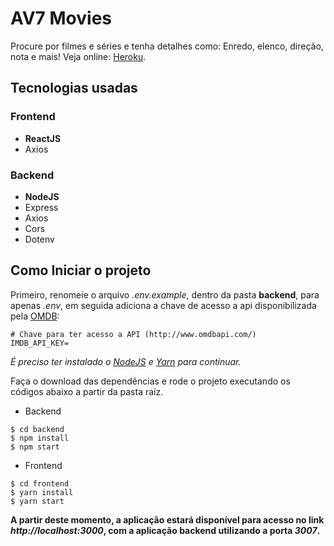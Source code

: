 # AV7 Movies
Procure por filmes e séries e tenha detalhes como: Enredo, elenco, direção, nota e mais!
Veja online: [Heroku](https://av7-movies-front.herokuapp.com/).

## Tecnologias usadas

### Frontend
- **ReactJS**
- Axios

### Backend
- **NodeJS**
- Express
- Axios
- Cors
- Dotenv

## Como Iniciar o projeto
Primeiro, renomeie o arquivo *.env.example*, dentro da pasta **backend**, para apenas *.env*, em seguida adiciona a chave de acesso a api disponibilizada pela [OMDB](http://www.omdbapi.com/apikey.aspx):
```
# Chave para ter acesso a API (http://www.omdbapi.com/)
IMDB_API_KEY=
``` 

*É preciso ter instalado o [NodeJS](https://nodejs.org/en/download/) e [Yarn](https://classic.yarnpkg.com/en/docs/install/) para continuar.*

Faça o download das dependências e rode o projeto executando os códigos abaixo a partir da pasta raíz.
- Backend
```
$ cd backend
$ npm install
$ npm start
```

- Frontend
```
$ cd frontend
$ yarn install
$ yarn start
```

**A partir deste momento, a aplicação estará disponível para acesso no link *http://localhost:3000*, com a aplicação backend utilizando a porta *3007*.**